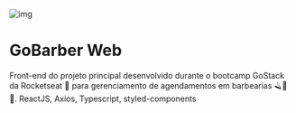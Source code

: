 ![img](https://camo.githubusercontent.com/a869a2aaab296ef925343d7e76518cd213eb0a30/68747470733a2f2f73746f726167652e676f6f676c65617069732e636f6d2f676f6c64656e2d77696e642f626f6f7463616d702d676f737461636b2f6865616465722d6465736166696f732d6e65772e706e67)
# GoBarber Web
Front-end do projeto principal desenvolvido durante o bootcamp GoStack da Rocketseat 🚀 para gerenciamento de agendamentos em barbearias 🪒🧔💈. ReactJS, Axios, Typescript, styled-components
